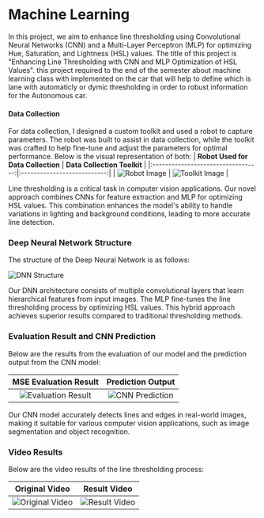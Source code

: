# Machine Learning
In this project, we aim to enhance line thresholding using Convolutional Neural Networks (CNN) and a Multi-Layer Perceptron (MLP) for optimizing Hue, Saturation, and Lightness (HSL) values. The title of this project is "Enhancing Line Thresholding with CNN and MLP Optimization of HSL Values". this project required to the end of the semester about machine learning class with implemented on the car that will help to define which is lane with automaticly or dymic thresholding in order to robust information for the Autonomous car.

#### Data Collection
For data collection, I designed a custom toolkit and used a robot to capture parameters. The robot was built to assist in data collection, while the toolkit was crafted to help fine-tune and adjust the parameters for optimal performance. Below is the visual representation of both:
| **Robot Used for Data Collection** | **Data Collection Toolkit** |
|:----------------------------------:|:---------------------------:|
| ![Robot Image](https://github.com/IKEMBOT/Machine-Learning/blob/main/Robot_.jpeg) | ![Toolkit Image](https://github.com/IKEMBOT/MACHINE-LEARNING/assets/90126322/e78e0045-51bc-41a0-bf43-bcdf30f0282f) |


Line thresholding is a critical task in computer vision applications. Our novel approach combines CNNs for feature extraction and MLP for optimizing HSL values. This combination enhances the model's ability to handle variations in lighting and background conditions, leading to more accurate line detection.

### Deep Neural Network Structure
The structure of the Deep Neural Network is as follows:

![DNN Structure](https://github.com/IKEMBOT/Machine-Learning/blob/main/Network.png)

Our DNN architecture consists of multiple convolutional layers that learn hierarchical features from input images. The MLP fine-tunes the line thresholding process by optimizing HSL values. This hybrid approach achieves superior results compared to traditional thresholding methods.

### Evaluation Result and CNN Prediction

Below are the results from the evaluation of our model and the prediction output from the CNN model:

| **MSE Evaluation Result** | **Prediction Output** |
|:-------------------------------:|:-------------------------:|
| ![Evaluation Result](https://github.com/IKEMBOT/MACHINE-LEARNING/assets/90126322/18334ecf-7b7b-4386-b950-47c02354ba0b) | ![CNN Prediction](https://github.com/IKEMBOT/MACHINE-LEARNING/assets/90126322/003ee2bd-6ddb-441a-a9e1-918932496eb8) |

Our CNN model accurately detects lines and edges in real-world images, making it suitable for various computer vision applications, such as image segmentation and object recognition.

### Video Results
Below are the video results of the line thresholding process:

| Original Video | Result Video |
| :------------: | :----------: |
| ![Original Video](https://github.com/IKEMBOT/MACHINE-LEARNING/assets/90126322/0ca19442-362b-4ae0-b1fa-8060ba696bcc) | ![Result Video](https://github.com/IKEMBOT/MACHINE-LEARNING/assets/90126322/a9b95c87-ca57-450b-b35c-67bdabd5648c) |

